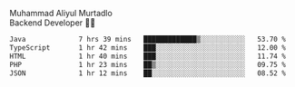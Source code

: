 Muhammad Aliyul Murtadlo
<br>
Backend Developer 👨‍💻
<br>
<!--START_SECTION:waka-->

```txt
Java             7 hrs 39 mins   █████████████▒░░░░░░░░░░░   53.70 %
TypeScript       1 hr 42 mins    ███░░░░░░░░░░░░░░░░░░░░░░   12.00 %
HTML             1 hr 40 mins    ███░░░░░░░░░░░░░░░░░░░░░░   11.74 %
PHP              1 hr 23 mins    ██▒░░░░░░░░░░░░░░░░░░░░░░   09.75 %
JSON             1 hr 12 mins    ██░░░░░░░░░░░░░░░░░░░░░░░   08.52 %
```

<!--END_SECTION:waka-->
